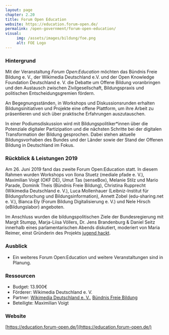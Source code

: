```yaml
---
layout: page
chapter: 2.20
title: Forum Open Education
website: https://education.forum-open.de/
permalink: /open-government/forum-open-education/
visual:
     img: /assets/images/bildung/foe.png
     alt: FOE Logo
---
```


### Hintergrund

Mit der Veranstaltung _Forum Open:Education_ möchten das Bündnis Freie Bildung e. V., der Wikimedia Deutschland e.V. und der Open Knowledge Foundation Deutschland e. V. die Debatte um Offene Bildung voranbringen und den Austausch zwischen Zivilgesellschaft, Bildungspraxis und politischen Entscheidungsgremien fördern.

An Begegnungsständen, in Workshops und Diskussionsrunden erhalten Bildungsinitiativen und Projekte eine offene Plattform, um ihre Arbeit zu präsentieren und sich über praktische Erfahrungen auszutauschen. 

In einer Podiumsdiskussion wird mit Bildungspolitiker\*innen über die Potenziale digitaler Partizipation und die nächsten Schritte bei der digitalen Transformation der Bildung gesprochen. Dabei stehen aktuelle Bildungsvorhaben des Bundes und der Länder sowie der Stand der Offenen Bildung in Deutschland im Fokus.


### Rückblick & Leistungen 2019

Am 26. Juni 2019 fand das zweite Forum Open:Education statt. In diesem Rahmen wurden Workshops von Ilona Stuetz (mediale pfade e. V.), Maximilian Voigt (OKF DE), Umut Tas (senseBox), Melanie Stilz und Mario Parade, Dominik Theis (Bündnis Freie Bildung), Christina Rupprecht (Wikimedia Deutschland e. V.), Luca Mollenhauer (Leibniz-Institut für Bildungsforschung und Bildungsinformation), Annett Zobel (edu-sharing.net e. V.), Bianca Ely (Forum Bildung Digitalisierung e. V.) und Nele Hirsch (eBildungslabor) angeboten. 

Im Anschluss wurden die bildungspolitischen Ziele der Bundesregierung mit Margit Stumpp, Marja-Liisa Völlers, Dr. Jens Brandenburg & Daniel Seitz innerhalb eines parlamentarischen Abends diskutiert, moderiert von Maria Reimer, einst Gründerin des Projekts [jugend hackt](../jugendhackt).


### Ausblick

* Ein weiteres Forum Open:Education und weitere Veranstaltungen sind in Planung. 

### Ressourcen

* Budget: 13.900€
* Förderer: Wikimedia Deutschland e. V.
* Partner: [Wikimedia Deutschland e. V.](https://www.wikimedia.de/), [Bündnis Freie Bildung](https://buendnis-freie-bildung.de/)
* Beteiligte: Maximilian Voigt


### Website

[https://education.forum-open.de/](https://education.forum-open.de/)
